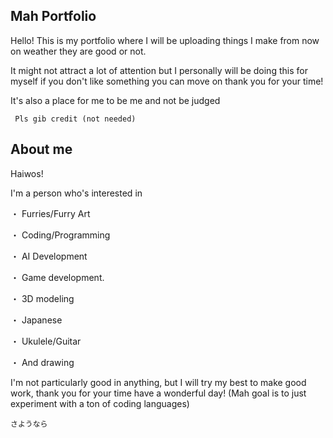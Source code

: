 ## Mah Portfolio ##

Hello! This is my portfolio where I will be uploading things I make from now on weather they are good or not.

It might not attract a lot of attention but I personally will be doing this for myself if you don't like something you can move on thank you for your time!

It's also a place for me to be me and not be judged

``` Pls gib credit (not needed)```

## About me ##

Haiwos!

I'm a person who's interested in

・ Furries/Furry Art

・ Coding/Programming

・ AI Development

・ Game development.

・ 3D modeling

・ Japanese

・ Ukulele/Guitar

・ And drawing

I'm not particularly good in anything, but I will try my best to make good work, thank you for your time have a wonderful day!
(Mah goal is to just experiment with a ton of coding languages)

```さようなら```
                                
